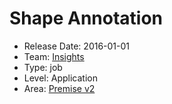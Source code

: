 # Shape Annotation
* Release Date: 2016-01-01
* Team: [Insights](../teams/insights.md)
* Type: job
* Level: Application
* Area: [Premise v2](../areas/v2.png)
